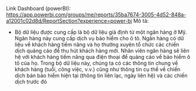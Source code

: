 Link Dashboard (powerBI): https://app.powerbi.com/groups/me/reports/35ba7674-3005-4d52-848a-a12001c02d8d/ReportSection?experience=power-bi
Mô tả: 
- Bộ dữ liệu được cung cấp là bộ dữ liệu giả định từ một ngân hàng ở Mỹ. Ngân hàng này cung cấp dịch vụ bảo hiểm cho ô tô. Ngân hàng có dữ liệu về khách hàng tiềm năng và họ thường xuyên tổ chức các chiến dịch quảng cáo để thu hút khách hàng mới. Nhân viên ngân hàng sẽ liên hệ với khách hàng tiềm năng qua điện thoại để quảng cáo về bảo hiểm ô tô của họ. Trong bộ dữ liệu này, chúng ta có các thông tin chung về khách hàng (tuổi, công việc, v.v.) cũng như thông tin cụ thể về chiến dịch bán bảo hiểm hiện tại (thông tin liên lạc, ngày liên hệ) và các chiến dịch trước đó
